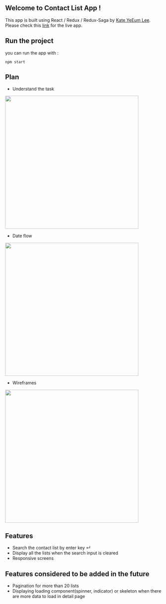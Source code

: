 
## Welcome to Contact List App !
This app is built using React / Redux / Redux-Saga by [Kate YeEum Lee](https://github.com/yiyeum). <br />
Please check this [link](http://contact-list-kate.herokuapp.com/) for the live app.

## Run the project

you can run the app with :

`npm start`

## Plan
* Understand the task
<img src="https://user-images.githubusercontent.com/20132973/54352378-c9c30b00-460e-11e9-9ec5-1fc123d45976.jpg" width="430">

* Date flow
<img src="https://user-images.githubusercontent.com/20132973/54352545-245c6700-460f-11e9-99e7-fffa5b9412af.jpg" width="430">

* Wireframes
<img src="https://user-images.githubusercontent.com/20132973/54352633-553c9c00-460f-11e9-9dd4-8235071ee5d7.jpg" width="430">

## Features
* Search the contact list by enter key ↵
* Display all the lists when the search input is cleared
* Responsive screens

## Features considered to be added in the future
* Pagination for more than 20 lists
* Displaying loading component(spinner, indicator) or skeleton when there are more data to load in detail page
